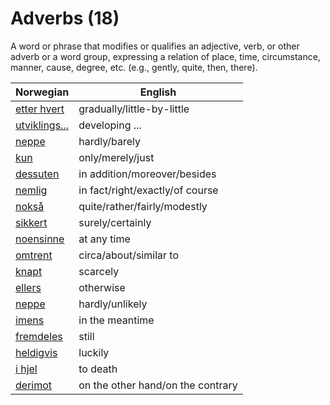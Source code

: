 # Adverbs (18)

A word or phrase that modifies or qualifies an adjective, verb, or other adverb or a word group, expressing a relation of place, time, circumstance, manner, cause, degree, etc. (e.g., gently, quite, then, there).

| Norwegian | English |
| --- | --- |
| [etter hvert](https://www.ordnett.no/search?language=no&phrase=etter%20hvert) | gradually/little-by-little |
| [utviklings...](https://www.ordnett.no/search?language=no&phrase=utviklings...) | developing ... |
| [neppe](https://www.ordnett.no/search?language=no&phrase=neppe) | hardly/barely |
| [kun](https://www.ordnett.no/search?language=no&phrase=kun) | only/merely/just |
| [dessuten](https://www.ordnett.no/search?language=no&phrase=dessuten) | in addition/moreover/besides |
| [nemlig](https://www.ordnett.no/search?language=no&phrase=nemlig) | in fact/right/exactly/of course |
| [nokså](https://www.ordnett.no/search?language=no&phrase=nokså) | quite/rather/fairly/modestly |
| [sikkert](https://www.ordnett.no/search?language=no&phrase=sikkert) | surely/certainly |
| [noensinne](https://www.ordnett.no/search?language=no&phrase=noensinne) | at any time |
| [omtrent](https://www.ordnett.no/search?language=no&phrase=omtrent) | circa/about/similar to |
| [knapt](https://www.ordnett.no/search?language=no&phrase=knapt) | scarcely |
| [ellers](https://www.ordnett.no/search?language=no&phrase=ellers) | otherwise |
| [neppe](https://www.ordnett.no/search?language=no&phrase=neppe) | hardly/unlikely |
| [imens](https://www.ordnett.no/search?language=no&phrase=imens) | in the meantime |
| [fremdeles](https://www.ordnett.no/search?language=no&phrase=fremdeles) | still |
| [heldigvis](https://www.ordnett.no/search?language=no&phrase=heldigvis) | luckily |
| [i hjel](https://www.ordnett.no/search?language=no&phrase=i%20hjel) | to death |
| [derimot](https://www.ordnett.no/search?language=no&phrase=derimot) | on the other hand/on the contrary |

